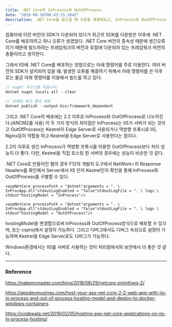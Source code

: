 ```yaml
---
title: .NET Core의 InProcess와 OutOfProcess
date: "2019-08-10T06:43:15.284Z"
description: .NET Core를 빌드할 때 오류를 해결해보고, InProcess와 OutOfProcess에 대해서 간단하게 알아본다.
---
```


컴퓨터에 이전 버전의 SDK가 다운되어 있다가 최근의 SDK를 다운받은 이후에 .NET Core를 배포하려고 하니 오류가 생겼었다. .NET Core 버전의 종속성 때문에 생긴오류이기 때문에 빌드하려는 프레임워크의 버전과 로컬에 다운되어 있는 프레임워크 버전의 충돌이라고 생각한다.

그래서 IIS에 .NET Core를 배포하는 방법으로는 아래 명령어를 주로 이용한다. 여러 버전의 SDK가 설치되어 있을 떄, 발생한 오류를 해결하기 위해서 아래 명령어를 쓴 이후로는 줄곧 아래 명령어를 이용해서 빌드를 하고 있다.

```csharp
// nuget 리소스를 지웁니다.
dotnet nuget locals all --clear

// 프레임 워크 종속 배포
dotnet publish --output:bin/framework_dependent
```

그리고 .NET Core의 배포에는 2.2 이후로 InProcess와 OutOfProcess로 나누어진다.(ANCM2를 사용) 이 두 가지 방식의 차이점은 InProcess는 IIS가 서버가 되는 것이고 OutOfProcess는 Kestrel이 Edge Server로 사용되거나 역방향 프록시로 IIS, Nginx등이 역할을 하고 Kestrel을 Edge Server로 사용한다는 점이다.

2.2이 이후로 생긴 InProcess가 역방향 프록시를 이용한 OutOfProcess보다 처리 성능이 더 좋다. 다만, Kestrel을 직접 호스팅 한 서버의 경우에는 성능이 비슷한 것 같다.

.NET Core로 만들어진 웹의 경우 F12의 개발자 도구에서 NetWork=의 Response Headers를 확인해서 Server에서 IIS 인지 Kestrel인지 확인을 통해 InProcess와 OutOfProcess를 구별할 수 있다.

```
<aspNetCore processPath = "dotnet"arguments = ". \ InProcApp.dll"stdoutLogEnabled = "false"stdoutLogFile = ". \ logs \ stdout"hostingModel = "InProcess"/>
```

```
<aspNetCore processPath = "dotnet"arguments = ". \ InProcApp.dll"stdoutLogEnabled = "false"stdoutLogFile = ". \ logs \ stdout"hostingModel = "OutOfProcess"/>
```

hostingModel을 변경함으로써 InProcess와 OutOfProcess방식으로 배포할 수 있으며, 또는 csproj에서 설정이 가능하다. 그리고 디버그에서도 디버그 속성으로 설정이 가능하며 Kestrel을 Edge Server로도 디버그가 가능하다.

Windows환경에서는 IIS를 서버로 사용하는 것이 처리량에서와 보안에서 더 좋은 것 같다.

---
### Reference

https://natemcmaster.com/blog/2018/08/29/netcore-primitives-2/

https://appdevmusings.com/host-your-asp-net-core-2-2-web-app-with-iis-in-process-and-out-of-process-hosting-model-and-deploy-to-docker-windows-containers

https://codewala.net/2019/02/05/hosting-asp-net-core-applications-on-iis-in-process-hosting/


